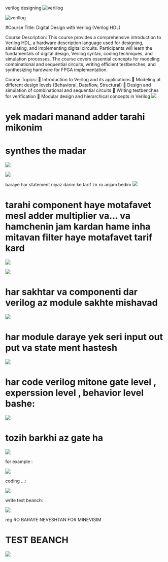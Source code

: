 verilog designing
![verillog](https://github.com/mohammadsinanemati/rtl_verilog_for4032/blob/main/Screenshot%202025-03-03%20182241.png?raw=true)



![verillog](https://github.com/mohammadsinanemati/rtl_verilog_for4032/blob/main/Screenshot%202025-03-03%20182420.png?raw=true)

#Course Title: Digital Design with Verilog (Verilog HDL)

Course Description:
This course provides a comprehensive introduction to Verilog HDL, a hardware description language used for designing, simulating, and implementing digital circuits. Participants will learn the fundamentals of digital design, Verilog syntax, coding techniques, and simulation processes. The course covers essential concepts for modeling combinational and sequential circuits, writing efficient testbenches, and synthesizing hardware for FPGA implementation.

Course Topics:
🔹 Introduction to Verilog and its applications
🔹 Modeling at different design levels (Behavioral, Dataflow, Structural)
🔹 Design and simulation of combinational and sequential circuits
🔹 Writing testbenches for verification
🔹 Modular design and hierarchical concepts in Verilog
![](https://github.com/mohammadsinanemati/rtl_verilog_for4032/blob/main/Screenshot%202025-03-04%20233116.png?raw=true)
# yek madari manand adder tarahi mikonim
# synthes the madar
![](https://github.com/mohammadsinanemati/rtl_verilog_for4032/blob/main/Screenshot%202025-03-04%20233723.png?raw=true)

![](https://github.com/mohammadsinanemati/rtl_verilog_for4032/blob/main/Screenshot%202025-03-05%20000158.png?raw=true)


 baraye har statement niyaz darim ke tarif zir ro anjam bedim 
 ![](https://github.com/mohammadsinanemati/rtl_verilog_for4032/blob/main/Screenshot%202025-03-04%20234049.png?raw=true)

 # tarahi component haye motafavet mesl adder multiplier va... va hamchenin jam kardan hame inha mitavan filter haye motafavet tarif kard
 
 ![](https://github.com/mohammadsinanemati/rtl_verilog_for4032/blob/main/Screenshot%202025-03-04%20234557.png?raw=true)

 ![](https://github.com/mohammadsinanemati/rtl_verilog_for4032/blob/main/Screenshot%202025-03-05%20000158.png?raw=true)

 # har sakhtar va componenti  dar verilog az module sakhte mishavad
 ![](https://github.com/mohammadsinanemati/rtl_verilog_for4032/blob/main/Screenshot%202025-03-05%20000715.png?raw=true)

  # har module daraye yek seri input out put va state ment hastesh
  ![](https://github.com/mohammadsinanemati/rtl_verilog_for4032/blob/main/Screenshot%202025-03-05%20000830.png?raw=true)


  # har code verilog mitone gate level , experssion  level , behavior  level bashe:
  ![](https://github.com/mohammadsinanemati/rtl_verilog_for4032/blob/main/Screenshot%202025-03-05%20000846.png?raw=true)

  # tozih barkhi az gate ha 
  ![](https://github.com/mohammadsinanemati/rtl_verilog_for4032/blob/main/Screenshot%202025-03-05%20084333.png?raw=true)

  for example :
  
  ![](https://github.com/mohammadsinanemati/rtl_verilog_for4032/blob/main/Screenshot%202025-03-05%20084652.png?raw=true)
  
  coding ...:

  ![](https://github.com/mohammadsinanemati/rtl_verilog_for4032/blob/main/Screenshot%202025-03-05%20120234.png?raw=true)


  write test beanch:




  
  ![](https://github.com/mohammadsinanemati/rtl_verilog_for4032/blob/main/Screenshot%202025-03-05%20125811.png?raw=true)



reg  RO BARAYE NEVESHTAN FOR MINEVISIM

# TEST BEANCH
![](https://github.com/mohammadsinanemati/rtl_verilog_for4032/blob/main/Screenshot%202025-03-12%20155248.png?raw=true)
